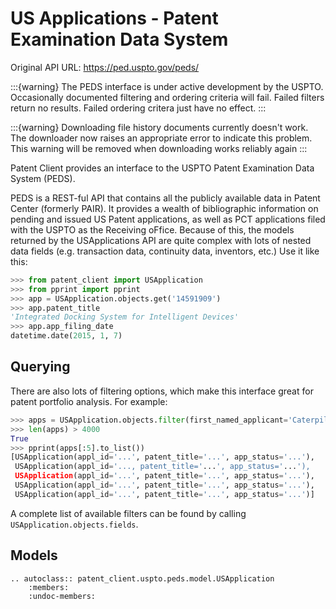 # US Applications - Patent Examination Data System

Original API URL: <https://ped.uspto.gov/peds/>

:::{warning}
The PEDS interface is under active development by the USPTO. Occasionally documented filtering
and ordering criteria will fail. Failed filters return no results. Failed ordering critera just
have no effect.
:::

:::{warning}
Downloading file history documents currently doesn't work. The downloader now raises an appropriate
error to indicate this problem. This warning will be removed when downloading works reliably again
:::

Patent Client provides an interface to the USPTO Patent Examination Data System (PEDS).


PEDS is a REST-ful API that contains all the publicly available data in Patent Center (formerly PAIR). 
It provides a wealth of bibliographic information on pending and issued US Patent applications, as well as PCT 
applications filed with the USPTO as the Receiving oFfice. Because of this, the models returned by the USApplications API are quite complex with lots of nested data fields (e.g. transaction data, continuity data, inventors, etc.)
Use it like this:

```python
>>> from patent_client import USApplication
>>> from pprint import pprint
>>> app = USApplication.objects.get('14591909')
>>> app.patent_title
'Integrated Docking System for Intelligent Devices'
>>> app.app_filing_date
datetime.date(2015, 1, 7)
```

## Querying

There are also lots of filtering options, which make this interface great for patent
portfolio analysis. For example:

```python
>>> apps = USApplication.objects.filter(first_named_applicant='Caterpillar')
>>> len(apps) > 4000
True
>>> pprint(apps[:5].to_list())
[USApplication(appl_id='...', patent_title='...', app_status='...'),
 USApplication(appl_id='..., patent_title='...', app_status='...'),
 USApplication(appl_id='...', patent_title='...', app_status='...'),
 USApplication(appl_id='...', patent_title='...', app_status='...'),
 USApplication(appl_id='...', patent_title='...', app_status='...')]
```

A complete list of available filters can be found by calling `USApplication.objects.fields`.

## Models

```{eval-rst}
.. autoclass:: patent_client.uspto.peds.model.USApplication
    :members:
    :undoc-members:
```
